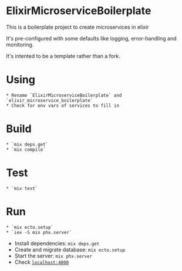 # ElixirMicroserviceBoilerplate

This is a boilerplate project to create microservices in elixir

It's pre-configured with some defaults like logging, error-handling and monitoring.

It's intented to be a template rather than a fork.

# Using
	* Rename `ElixirMicroserviceBoilerplate` and `elixir_microservice_boilerplate`
	* Check for env vars of services to fill in

# Build

	* `mix deps.get`
	* `mix compile`

# Test

	* `mix test`

# Run

	* `mix ecto.setup`
	* `iex -S mix phx.server`

  * Install dependencies: `mix deps.get`
  * Create and migrate database: `mix ecto.setup`
  * Start the server: `mix phx.server`
  * Check [`localhost:4000`](http://localhost:4000)
